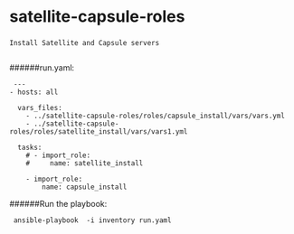 # satellite-capsule-roles

### 
```
Install Satellite and Capsule servers


```
######run.yaml:
```
 ---
- hosts: all
    
  vars_files:
    - ../satellite-capsule-roles/roles/capsule_install/vars/vars.yml
    - ../satellite-capsule-roles/roles/satellite_install/vars/vars1.yml

  tasks:
    # - import_role:
    #     name: satellite_install

    - import_role:
        name: capsule_install
```

######Run the playbook:
```
 ansible-playbook  -i inventory run.yaml 
```